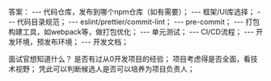 答案：
    --- 代码仓库，发布到哪个npm仓库（如有需要）；
    --- 框架/UI库选择；
    --- 代码目录规范；
    --- eslint/prettier/commit-lint；
    --- pre-commit；
    --- 打包构建工具，如webpack等，做打包优化；
    --- 单元测试；
    --- CI/CD流程；
    --- 开发环境，预发布环境；
    --- 开发文档；

面试官想知道什么？
    是否有过从0开发项目的经验；
    项目考虑得是否全面，看技术视野；
    凭此可以判断候选人是否可以培养为项目负责人；